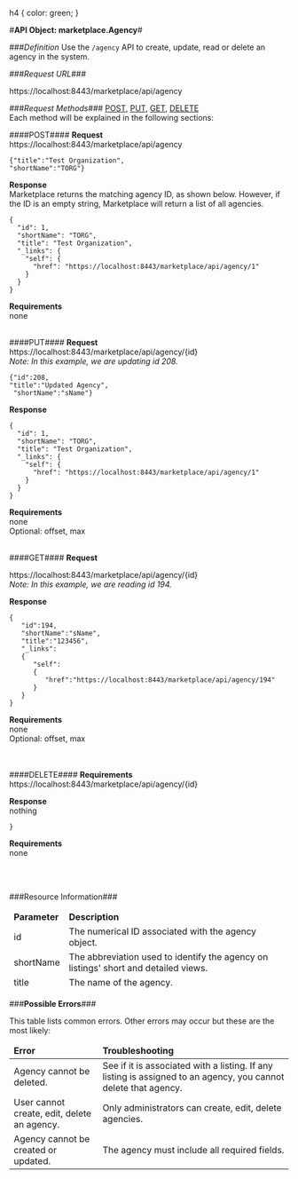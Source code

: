 h4 {
    color: green;
   }

#<b>API Object: marketplace.Agency</b>#

###<i>Definition</i> 
Use the `/agency` API to create, update, read or delete an agency in the system. 
 
###<i>Request URL</i>###

https://localhost:8443/marketplace/api/agency 

###<i>Request Methods</i>###
[POST](https://github.com/stephaniesaylor/Practice-Repo/blob/master/OZP_agencyAPI.md#POST),
[PUT](https://github.com/stephaniesaylor/Practice-Repo/blob/master/OZP_agencyAPI.md#PUT), 
[GET](https://github.com/stephaniesaylor/Practice-Repo/blob/master/OZP_agencyAPI.md#GET), [DELETE](https://github.com/stephaniesaylor/Practice-Repo/blob/master/OZP_agencyAPI.md#DELETE)
<br>
Each method will be explained in the following sections:

####<span style="color:#0489B1"><a name=POST>POST</a></span>####
<b>Request</b><br>
https://localhost:8443/marketplace/api/agency

    {"title":"Test Organization", 
    "shortName":"TORG"}

<b>Response</b> <br>
Marketplace returns the matching agency ID, as shown below. However, if the ID is an empty string, Marketplace will return a list of all agencies.

    {
      "id": 1,
      "shortName": "TORG",
      "title": "Test Organization",
      "_links": {
        "self": {
          "href": "https://localhost:8443/marketplace/api/agency/1"
        }
      }
    }

<b>Requirements</b> <br>
none
<br>
<br>



####<a name=PUT>PUT</a>####
<b>Request</b>
<br>
https://localhost:8443/marketplace/api/agency/{id}
<br><i>Note: In this example, we are updating id 208.</i>

    {"id":208,
    "title":"Updated Agency",
     "shortName":"sName"}

<b>Response</b>
<br>
    
    {
      "id": 1,
      "shortName": "TORG",
      "title": "Test Organization",
      "_links": {
        "self": {
          "href": "https://localhost:8443/marketplace/api/agency/1"
        }
      }
    }
<b>Requirements</b> <br>
none
<br>Optional: offset, max
<br>
<br>


####<a name=GET>GET</a>####
<b>Request</b><br>

https://localhost:8443/marketplace/api/agency/{id}
<br><i>Note: In this example, we are reading id 194.</i>

<b>Response</b>

    {
       "id":194,
       "shortName":"sName",
       "title":"123456",
       "_links":
       {
          "self":
          {
             "href":"https://localhost:8443/marketplace/api/agency/194"
          }
       }
    }

<b>Requirements</b> <br>
none
<br>Optional: offset, max
<br>
<br>
<br>

####<a name=DELETE>DELETE</a>####
<b>Requirements</b>
<br>https://localhost:8443/marketplace/api/agency/{id}
<br>

<b>Response</b>
<br>
nothing<br>    
       
    }
<b>Requirements</b> <br>
none

<br>
<br>

###Resource Information###
<table style="width:100%">
  <thead>
    <td><b>Parameter</b></td>
    <td><b>Description</b></td
  </thead>
  <tr>
    <td>id</td>
    <td>The numerical ID associated with the agency object.</td> 
    </tr>
  <tr>
    <td>shortName</td>
    <td>The abbreviation used to identify the agency on listings' short and detailed views.</td> 
  </tr>
  <tr>
    <td>title</td>
    <td>The name of the agency.</td> 
  </tr>
  
</table>


###<b>Possible Errors</b>###

This table lists common errors. Other errors may occur but these are the most likely:
<table style="width:100%">
  <thead>
    <td><b>Error</b></td>
    <td><b>Troubleshooting</b></td>
  </thead>
  <tr>
    <td>Agency cannot be deleted.
</td>
    <td>See if it is associated with a listing. If any listing is assigned to an agency, you cannot delete that agency.</td> 
  </tr>
  <tr>
    <td>User cannot create, edit, delete an agency.
</td>
    <td>Only administrators can create, edit, delete agencies.</td> 
  </tr>  
  <tr>
    <td>Agency cannot be created or updated.
</td>
    <td>The agency must include all required fields.</td> 
  </tr>
</table> 
